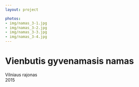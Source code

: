```yaml
---
layout: project

photos:
- img/namas_3-1.jpg
- img/namas_3-2.jpg
- img/namas_3-3.jpg
- img/namas_3-4.jpg
---
```

<div class="text-container">
  <h1>Vienbutis gyvenamasis namas</h1>
  <p>Vilniaus rajonas<br/>2015</p>
</div>
